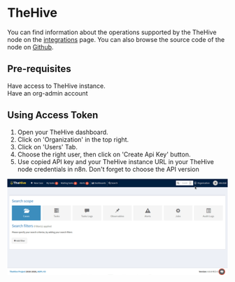 # TheHive

You can find information about the operations supported by the TheHive node on the [integrations](https://n8n.io/integrations/n8n-nodes-base.thehive) page. You can also browse the source code of the node on [Github](https://github.com/n8n-io/n8n/tree/master/packages/nodes-base/nodes/TheHive).

## Pre-requisites

Have access to TheHive instance.   
Have an org-admin account

## Using Access Token

1. Open your TheHive dashboard.
2. Click on 'Organization' in the top right.
3. Click on 'Users' Tab.
4. Choose the right user, then click on 'Create Api Key' button.
5. Use copied API key and your TheHive instance URL in your TheHive node credentials in n8n. Don't forget to choose the API version


![Getting TheHive credentials](./using-access-token.gif)
